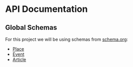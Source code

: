 # API Documentation

## Global Schemas

For this project we will be using schemas from [schema.org](https://schema.org):

* [Place](https://schema.org/Place)
* [Event](https://schema.org/Event)
* [Article](https://schema.org/Article)

